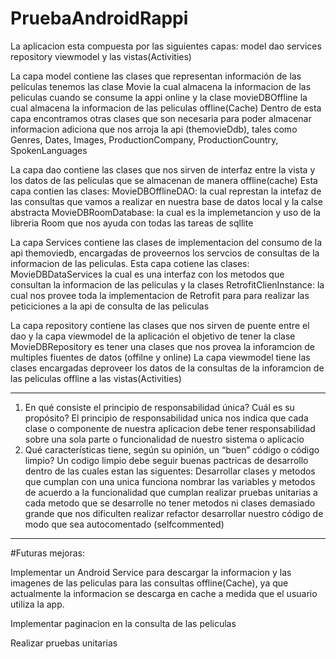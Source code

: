 # PruebaAndroidRappi

La aplicacion esta compuesta por las siguientes capas:
model
dao
services
repository
viewmodel
y las vistas(Activities)

La capa model contiene las clases que representan información de las películas 
tenemos las clase Movie la cual almacena la informacion de las peliculas cuando se consume la appi online
y la clase movieDBOffline la cual almacena la informacion de las peliculas offline(Cache)
Dentro de esta capa encontramos otras clases que son necesaria para poder almacenar informacion adiciona que nos arroja la api (themovieDdb), tales como
Genres, Dates, Images, ProductionCompany, ProductionCountry, SpokenLanguages

La capa dao contiene las clases que nos sirven de interfaz entre la vista y los datos de las peliculas que se almacenan de manera offline(cache)
Esta capa contien las clases:
MovieDBOfflineDAO: la cual represtan la intefaz de las consultas que vamos a realizar en nuestra base de datos local
y la calse abstracta MovieDBRoomDatabase: la cual es la implemetancion y uso de la libreria Room que nos ayuda con todas las tareas de sqllite

La capa Services contiene las clases de implementacion del consumo de la api themoviedb,  encargadas de proveernos los servcios de consultas de la informacion de las peliculas.
Esta capa cotiene las clases: MovieDBDataServices la cual es una interfaz con los metodos que consultan la informacion de las peliculas
y la clases RetrofitClienInstance: la cual nos provee toda la implementacion de Retrofit para para realizar las peticiciones a la api de consulta de las peliculas

La capa repository contiene las clases que nos sirven de puente entre el dao y la capa viewmodel de la aplicación
el objetivo de tener la clase MovieDBRepository es tener una clases que nos provea la inforamcion de multiples fiuentes de datos (offilne y online)
La capa viewmodel tiene las clases encargadas deproveer los datos de la consultas de la inforamcion de las peliculas offline a las vistas(Activities)
___
1. En qué consiste el principio de responsabilidad única? Cuál es su propósito? 
El principio de responsabilidad unica nos indica que cada clase o componente de nuestra aplicacion debe tener responsabilidad sobre una sola parte o funcionalidad de nuestro sistema o aplicacio
2. Qué características tiene, según su opinión, un “buen” código o código limpio? 
Un codigo limpio debe seguir buenas pactricas de desarrollo dentro de las cuales estan las siguentes:
Desarrollar clases y metodos que cumplan con una unica funciona
nombrar las variables y metodos de acuerdo a la funcionalidad que cumplan
realizar pruebas unitarias a cada metodo que se desarrolle
no tener metodos ni clases demasiado grande que nos dificulten realizar refactor
desarrollar nuestro código de modo que sea autocomentado (selfcommented)
___
#Futuras mejoras:

Implementar un Android Service para descargar la informacion y las imagenes de las peliculas para las consultas offline(Cache), ya que actualmente la informacion se descarga en cache a medida que el usuario utiliza la app.

Implementar paginacion en la consulta de las peliculas 

Realizar pruebas unitarias
